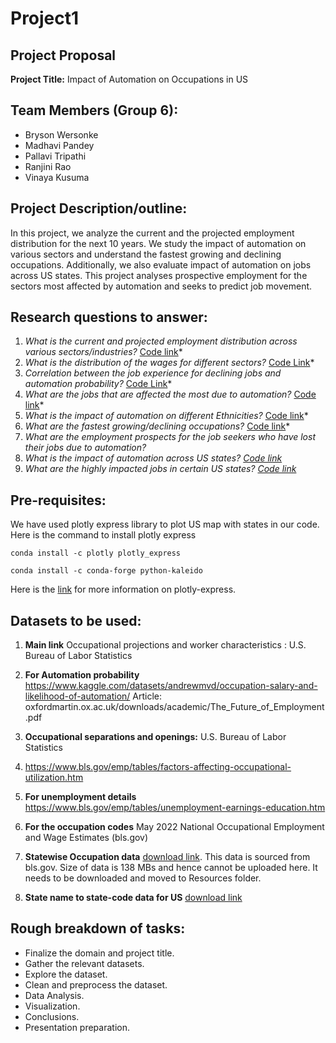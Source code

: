 # Project1

## Project Proposal
**Project Title:** Impact of Automation on Occupations in US

## Team Members (Group 6):
* Bryson Wersonke
* Madhavi Pandey
* Pallavi Tripathi
* Ranjini Rao
* Vinaya Kusuma
 
## Project Description/outline:
In this project, we analyze the current and the projected employment distribution for the next 10 years. We study the impact of automation on various sectors  and understand the fastest growing and declining occupations. Additionally, we also evaluate impact of automation on jobs across US states. This project analyses prospective employment for the sectors most affected by automation and seeks to predict job movement.

## Research questions to answer:
1.	*What is the current and projected employment distribution across various sectors/industries?* [Code link](https://github.com/vinaya-kusuma/Project1/blob/main/Occupation_Analysis.ipynb)*
2.	*What is the distribution of the wages for different sectors?* [Code Link](https://github.com/vinaya-kusuma/Project1/blob/rao/minor-fixes/Wages_distribution_Analysis.ipynb)*
3.	*Correlation between the job experience for declining jobs and automation probability?* [Code Link](https://github.com/vinaya-kusuma/Project1/blob/rao/minor-fixes/Wages_distribution_Analysis.ipynb)*
4.	*What are the jobs that are affected the most due to automation?* [Code link](https://github.com/vinaya-kusuma/Project1/blob/main/Occupation_Analysis.ipynb)*
5.  *What is the impact of automation on different Ethnicities?* [Code link](https://github.com/vinaya-kusuma/Project1/blob/main/Ethnicity_Occupation_Analysis.ipynb)*
6.	*What are the fastest growing/declining occupations?* [Code link](https://github.com/vinaya-kusuma/Project1/blob/main/Occupation_Analysis.ipynb)*
7.	*What are the employment prospects for the job seekers who have lost their jobs due to automation?*
8.	*What is the impact of automation across US states? [Code link](https://github.com/vinaya-kusuma/Project1/blob/main/Automation_Analysis_by_state.ipynb)*
9.	*What are the highly impacted jobs in certain US states? [Code link](https://github.com/vinaya-kusuma/Project1/blob/main/Automation_Analysis_by_state.ipynb)*

## Pre-requisites:
We have used plotly express library to plot US map with states in our code. Here is the command to install plotly express
```
conda install -c plotly plotly_express
```
```
conda install -c conda-forge python-kaleido
```
Here is the [link](https://pypi.org/project/plotly-express/) for more information on plotly-express.

## Datasets to be used:
1.	**Main link**
Occupational projections and worker characteristics : U.S. Bureau of Labor Statistics

2.	**For Automation probability**
https://www.kaggle.com/datasets/andrewmvd/occupation-salary-and-likelihood-of-automation/
Article: oxfordmartin.ox.ac.uk/downloads/academic/The_Future_of_Employment.pdf

3.	**Occupational separations and openings:** U.S. Bureau of Labor Statistics

4.	https://www.bls.gov/emp/tables/factors-affecting-occupational-utilization.htm

5.	**For unemployment details**
  	https://www.bls.gov/emp/tables/unemployment-earnings-education.htm

6.	**For the occupation codes**
  	May 2022 National Occupational Employment and Wage Estimates (bls.gov)
  	
8.  **Statewise Occupation data** [download link](https://docs.google.com/spreadsheets/d/1vPgfSd1oOP8MAn52J7coPReTVi7V2ihl/edit?usp=share_link&ouid=116688671136343262834&rtpof=true&sd=true). This data is sourced from bls.gov. Size of data is 138 MBs and hence cannot be uploaded here. It needs to be downloaded and moved to Resources folder.
  
10. **State name to state-code data for US**
    [download link](https://github.com/jasonong/List-of-US-States/blob/master/states.csv)

## Rough breakdown of tasks:	
* Finalize the domain and project title.
* Gather the relevant datasets.
* Explore the dataset.
* Clean and preprocess the dataset.
* Data Analysis.
* Visualization.
* Conclusions.
* Presentation preparation.

